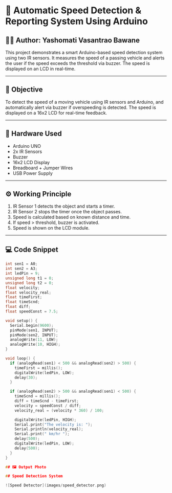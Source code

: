 # 🚗 Automatic Speed Detection & Reporting System Using Arduino

## 👩‍💻 Author: Yashomati Vasantrao Bawane

This project demonstrates a smart Arduino-based speed detection system using two IR sensors. It measures the speed of a passing vehicle and alerts the user if the speed exceeds the threshold via buzzer. The speed is displayed on an LCD in real-time.

---

## 🎯 Objective

To detect the speed of a moving vehicle using IR sensors and Arduino, and automatically alert via buzzer if overspeeding is detected. The speed is displayed on a 16x2 LCD for real-time feedback.

---

## 🔧 Hardware Used

- Arduino UNO  
- 2x IR Sensors  
- Buzzer  
- 16x2 LCD Display  
- Breadboard + Jumper Wires  
- USB Power Supply

---

## ⚙️ Working Principle

1. IR Sensor 1 detects the object and starts a timer.
2. IR Sensor 2 stops the timer once the object passes.
3. Speed is calculated based on known distance and time.
4. If speed > threshold, buzzer is activated.
5. Speed is shown on the LCD module.

---

## 💻 Code Snippet

```cpp
int sen1 = A0;
int sen2 = A3;
int ledPin = 9;
unsigned long t1 = 0;
unsigned long t2 = 0;
float velocity;
float velocity_real;
float timeFirst;
float timeScnd;
float diff;
float speedConst = 7.5;

void setup() {
  Serial.begin(9600);
  pinMode(sen1, INPUT);
  pinMode(sen2, INPUT);
  analogWrite(11, LOW);
  analogWrite(10, HIGH);
}

void loop() {
  if (analogRead(sen1) < 500 && analogRead(sen2) > 500) {
    timeFirst = millis();
    digitalWrite(ledPin, LOW);
    delay(30);
  }

  if (analogRead(sen2) > 500 && analogRead(sen1) < 500) {
    timeScnd = millis();
    diff = timeScnd - timeFirst;
    velocity = speedConst / diff;
    velocity_real = (velocity * 360) / 100;

    digitalWrite(ledPin, HIGH);
    Serial.print("The velocity is: ");
    Serial.println(velocity_real);
    Serial.print(" km/hr ");
    delay(500);
    digitalWrite(ledPin, LOW);
    delay(500);
  }
}

## 🖼️ Output Photo

## Speed Detection System

![Speed Detector](images/speed_detector.png)

